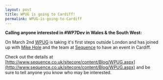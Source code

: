 ```yaml
---
layout: post
title: WPUG is going to Cardiff!
permalink: WPUG-is-going-to-Cardiff
---
```


**Calling anyone interested in #WP7Dev in Wales & the South West:**

On March 2nd [WPUG](http://wpug.net/) is taking it's first steps outside London and has joined up with [Mike Hole](http://mikehole.com/) and the team at [Sequence](http://www.sequence.co.uk/) to have an event in Cardiff.

Check out the details at [http://www.sequence.co.uk/sitecore/content/Blog/WPUG.aspx](http://www.sequence.co.uk/sitecore/content/Blog/WPUG.aspx) and be sure to tell anyone you know who may be interested.
